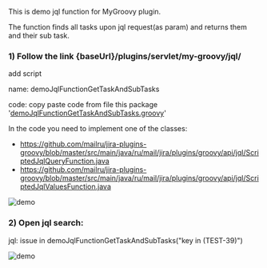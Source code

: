 This is demo jql function for MyGroovy plugin.


The function finds all tasks upon jql request(as param) and returns them and their sub task.

### 1) Follow the link {baseUrl}/plugins/servlet/my-groovy/jql/ ###

add script

name: demoJqlFunctionGetTaskAndSubTasks

code: copy paste code from file this package '[demoJqlFunctionGetTaskAndSubTasks.groovy](https://github.com/mailru/jira-scripts/blob/master/mygroovy-kit/jql/demo/demoJqlFunctionGetTaskAndSubTasks.groovy)'

In the code you need to implement one of the classes:
* https://github.com/mailru/jira-plugins-groovy/blob/master/src/main/java/ru/mail/jira/plugins/groovy/api/jql/ScriptedJqlQueryFunction.java 
* https://github.com/mailru/jira-plugins-groovy/blob/master/src/main/java/ru/mail/jira/plugins/groovy/api/jql/ScriptedJqlValuesFunction.java

![demo](https://github.com/mailru/jira-scripts/blob/master/mygroovy-kit/jql/demo/demo%20jql%20code.png?raw=true)

### 2) Open jql search: ### 

jql: issue in demoJqlFunctionGetTaskAndSubTasks("key in (TEST-39)")

![demo](https://github.com/mailru/jira-scripts/blob/master/mygroovy-kit/jql/demo/demo%20jql.png?raw=true)
